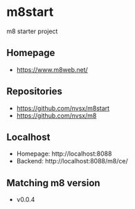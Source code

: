 # m8start

m8 starter project 

## Homepage
- https://www.m8web.net/

## Repositories
- https://github.com/nvsx/m8start
- https://github.com/nvsx/m8

## Localhost
- Homepage: http://localhost:8088
- Backend: http://localhost:8088/m8/ce/

## Matching m8 version
- v0.0.4

